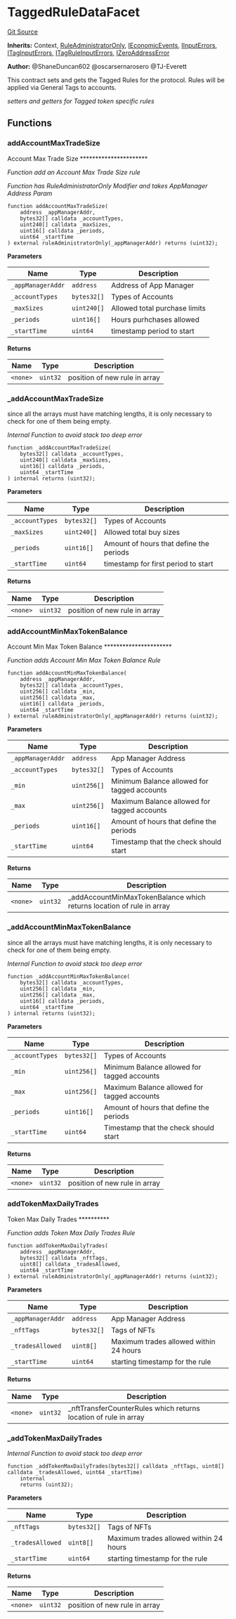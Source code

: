 # TaggedRuleDataFacet
[Git Source](https://github.com/thrackle-io/forte-rules-engine/blob/90e2ae1d7df03e5dac710c7ae0a8dd87e3b8b119/src/protocol/economic/ruleProcessor/TaggedRuleDataFacet.sol)

**Inherits:**
Context, [RuleAdministratorOnly](/src/protocol/economic/RuleAdministratorOnly.sol/contract.RuleAdministratorOnly.md), [IEconomicEvents](/src/common/IEvents.sol/interface.IEconomicEvents.md), [IInputErrors](/src/common/IErrors.sol/interface.IInputErrors.md), [ITagInputErrors](/src/common/IErrors.sol/interface.ITagInputErrors.md), [ITagRuleInputErrors](/src/common/IErrors.sol/interface.ITagRuleInputErrors.md), [IZeroAddressError](/src/common/IErrors.sol/interface.IZeroAddressError.md)

**Author:**
@ShaneDuncan602 @oscarsernarosero @TJ-Everett

This contract sets and gets the Tagged Rules for the protocol. Rules will be applied via General Tags to accounts.

*setters and getters for Tagged token specific rules*


## Functions
### addAccountMaxTradeSize

Account Max Trade Size **********************

*Function add an Account Max Trade Size rule*

*Function has RuleAdministratorOnly Modifier and takes AppManager Address Param*


```solidity
function addAccountMaxTradeSize(
    address _appManagerAddr,
    bytes32[] calldata _accountTypes,
    uint240[] calldata _maxSizes,
    uint16[] calldata _periods,
    uint64 _startTime
) external ruleAdministratorOnly(_appManagerAddr) returns (uint32);
```
**Parameters**

|Name|Type|Description|
|----|----|-----------|
|`_appManagerAddr`|`address`|Address of App Manager|
|`_accountTypes`|`bytes32[]`|Types of Accounts|
|`_maxSizes`|`uint240[]`|Allowed total purchase limits|
|`_periods`|`uint16[]`|Hours purhchases allowed|
|`_startTime`|`uint64`|timestamp period to start|

**Returns**

|Name|Type|Description|
|----|----|-----------|
|`<none>`|`uint32`|position of new rule in array|


### _addAccountMaxTradeSize

since all the arrays must have matching lengths, it is only necessary to check for one of them being empty.

*Internal Function to avoid stack too deep error*


```solidity
function _addAccountMaxTradeSize(
    bytes32[] calldata _accountTypes,
    uint240[] calldata _maxSizes,
    uint16[] calldata _periods,
    uint64 _startTime
) internal returns (uint32);
```
**Parameters**

|Name|Type|Description|
|----|----|-----------|
|`_accountTypes`|`bytes32[]`|Types of Accounts|
|`_maxSizes`|`uint240[]`|Allowed total buy sizes|
|`_periods`|`uint16[]`|Amount of hours that define the periods|
|`_startTime`|`uint64`|timestamp for first period to start|

**Returns**

|Name|Type|Description|
|----|----|-----------|
|`<none>`|`uint32`|position of new rule in array|


### addAccountMinMaxTokenBalance

Account Min Max Token Balance **********************

*Function adds Account Min Max Token Balance Rule*


```solidity
function addAccountMinMaxTokenBalance(
    address _appManagerAddr,
    bytes32[] calldata _accountTypes,
    uint256[] calldata _min,
    uint256[] calldata _max,
    uint16[] calldata _periods,
    uint64 _startTime
) external ruleAdministratorOnly(_appManagerAddr) returns (uint32);
```
**Parameters**

|Name|Type|Description|
|----|----|-----------|
|`_appManagerAddr`|`address`|App Manager Address|
|`_accountTypes`|`bytes32[]`|Types of Accounts|
|`_min`|`uint256[]`|Minimum Balance allowed for tagged accounts|
|`_max`|`uint256[]`|Maximum Balance allowed for tagged accounts|
|`_periods`|`uint16[]`|Amount of hours that define the periods|
|`_startTime`|`uint64`|Timestamp that the check should start|

**Returns**

|Name|Type|Description|
|----|----|-----------|
|`<none>`|`uint32`|_addAccountMinMaxTokenBalance which returns location of rule in array|


### _addAccountMinMaxTokenBalance

since all the arrays must have matching lengths, it is only necessary to check for one of them being empty.

*Internal Function to avoid stack too deep error*


```solidity
function _addAccountMinMaxTokenBalance(
    bytes32[] calldata _accountTypes,
    uint256[] calldata _min,
    uint256[] calldata _max,
    uint16[] calldata _periods,
    uint64 _startTime
) internal returns (uint32);
```
**Parameters**

|Name|Type|Description|
|----|----|-----------|
|`_accountTypes`|`bytes32[]`|Types of Accounts|
|`_min`|`uint256[]`|Minimum Balance allowed for tagged accounts|
|`_max`|`uint256[]`|Maximum Balance allowed for tagged accounts|
|`_periods`|`uint16[]`|Amount of hours that define the periods|
|`_startTime`|`uint64`|Timestamp that the check should start|

**Returns**

|Name|Type|Description|
|----|----|-----------|
|`<none>`|`uint32`|position of new rule in array|


### addTokenMaxDailyTrades

Token Max Daily Trades **********

*Function adds Token Max Daily Trades Rule*


```solidity
function addTokenMaxDailyTrades(
    address _appManagerAddr,
    bytes32[] calldata _nftTags,
    uint8[] calldata _tradesAllowed,
    uint64 _startTime
) external ruleAdministratorOnly(_appManagerAddr) returns (uint32);
```
**Parameters**

|Name|Type|Description|
|----|----|-----------|
|`_appManagerAddr`|`address`|App Manager Address|
|`_nftTags`|`bytes32[]`|Tags of NFTs|
|`_tradesAllowed`|`uint8[]`|Maximum trades allowed within 24 hours|
|`_startTime`|`uint64`|starting timestamp for the rule|

**Returns**

|Name|Type|Description|
|----|----|-----------|
|`<none>`|`uint32`|_nftTransferCounterRules which returns location of rule in array|


### _addTokenMaxDailyTrades

*Internal Function to avoid stack too deep error*


```solidity
function _addTokenMaxDailyTrades(bytes32[] calldata _nftTags, uint8[] calldata _tradesAllowed, uint64 _startTime)
    internal
    returns (uint32);
```
**Parameters**

|Name|Type|Description|
|----|----|-----------|
|`_nftTags`|`bytes32[]`|Tags of NFTs|
|`_tradesAllowed`|`uint8[]`|Maximum trades allowed within 24 hours|
|`_startTime`|`uint64`|starting timestamp for the rule|

**Returns**

|Name|Type|Description|
|----|----|-----------|
|`<none>`|`uint32`|position of new rule in array|


